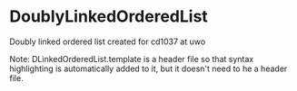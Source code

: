 DoublyLinkedOrderedList
=======================

Doubly linked ordered list created for cd1037 at uwo

Note: DLinkedOrderedList.template is a header file so that syntax highlighting is automatically added to it, but it doesn't need to he a header file.
